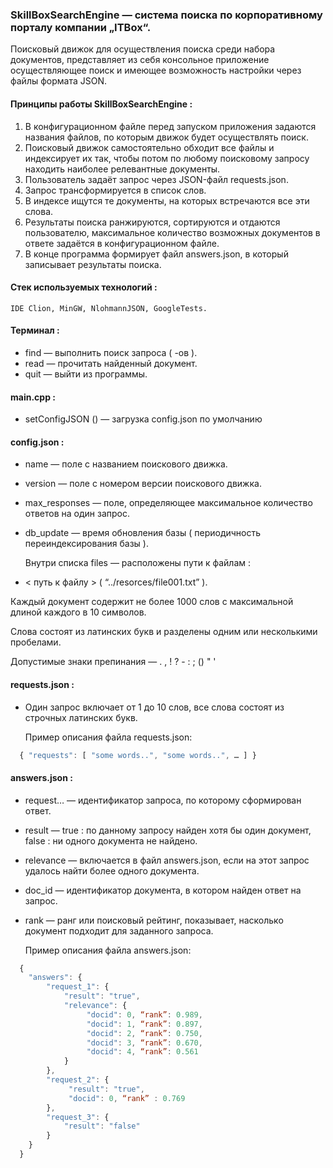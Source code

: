 ### SkillBoxSearchEngine — система поиска по корпоративному порталу компании „ITBox“. ### 
   Поисковый движок для осуществления поиска среди набора документов, 
   представляет из себя консольное приложение осуществляющее поиск 
   и имеющее возможность настройки через файлы формата JSON. 


#### Принципы работы SkillBoxSearchEngine : ####
  1. В конфигурационном файле перед запуском приложения задаются названия
     файлов, по которым движок будет осуществлять поиск.
  2. Поисковый движок самостоятельно обходит все файлы и индексирует их так, 
     чтобы потом по любому поисковому запросу находить наиболее релевантные документы.
  3. Пользователь задаёт запрос через JSON-файл requests.json. 
  4. Запрос трансформируется в список слов.
  5. В индексе ищутся те документы, на которых встречаются все эти слова.
  6. Результаты поиска ранжируются, сортируются и отдаются пользователю,
     максимальное количество возможных документов в ответе задаётся в конфигурационном файле.
  7. В конце программа формирует файл answers.json, в который записывает результаты поиска.


#### Стек используемых технологий : ####
    IDE Clion, MinGW, NlohmannJSON, GoogleTests.


#### Терминал : ####
*	find — выполнить поиск запроса ( -ов ). 
*	read — прочитать найденный документ. 
*	quit — выйти из программы. 


#### main.cpp : ####
*	setConfigJSON () — загрузка config.json по умолчанию


#### config.json : ####
*	name — поле с названием поискового движка.
*	version — поле с номером версии поискового движка.
*	max_responses — поле, определяющее максимальное количество ответов на один запрос.
*	db_update — время обновления базы ( периодичность переиндексирования базы ).
  
	Внутри списка files — расположены пути к файлам :
*	< путь к файлу > ( “../resorces/file001.txt” ). 

<p>  </p>  Каждый документ содержит не более 1000 слов с максимальной длиной каждого в 10 символов.  
<p>		Слова состоят из латинских букв и разделены одним или несколькими пробелами.</p>
	Допустимые знаки препинания — . , ! ? - : ; () " '
	 

#### requests.json : ####
*	Один запрос включает от 1 до 10 слов, все слова состоят из строчных латинских букв.

	Пример описания файла requests.json:
```javascript
  { "requests": [ "some words..", "some words..", … ] }
```


#### answers.json : ####
*	request… — идентификатор запроса, по которому сформирован ответ.
*	result — true : по данному запросу найден хотя бы один документ, false : ни одного документа не найдено.
*	relevance — включается в файл answers.json, если на этот запрос удалось найти более одного документа.
*	doc_id — идентификатор документа, в котором найден ответ на запрос. 
*	rank — ранг или поисковый рейтинг, показывает, насколько документ подходит для заданного запроса.

	Пример описания файла answers.json:
```javascript
  {
	"answers": {
		"request_1": {
			"result": "true",
			"relevance": {
				 "docid": 0, “rank”: 0.989,
				 "docid": 1, “rank”: 0.897,
				 "docid": 2, “rank”: 0.750,
				 "docid": 3, “rank”: 0.670,
				 "docid": 4, “rank”: 0.561
			}
		},
		"request_2": {
			 "result": "true",
			 "docid": 0, “rank” : 0.769
		},
		"request_3": {
			"result": "false"
		}
	}
  }
```
